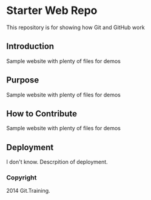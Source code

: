 # Starter Web Repo

This repository is for showing how Git and GitHub work

## Introduction

Sample website with plenty of files for demos

## Purpose

Sample website with plenty of files for demos

## How to Contribute

Sample website with plenty of files for demos

## Deployment
I don't know. Descrpition of deployment.

### Copyright
2014 Git.Training.